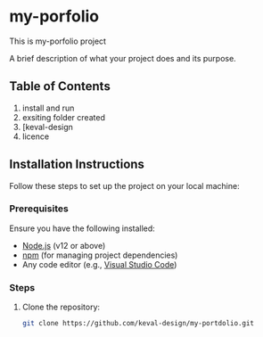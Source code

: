 # my-porfolio
This is my-porfolio project

A brief description of what your project does and its purpose.

## Table of Contents
1. install and run
2. exsiting folder created
3. [keval-design
4. licence

## Installation Instructions

Follow these steps to set up the project on your local machine:

### Prerequisites

Ensure you have the following installed:
- [Node.js](https://nodejs.org/) (v12 or above)
- [npm](https://www.npmjs.com/) (for managing project dependencies)
- Any code editor (e.g., [Visual Studio Code](https://code.visualstudio.com/))

### Steps

1. Clone the repository:

   ```bash
   git clone https://github.com/keval-design/my-portdolio.git
